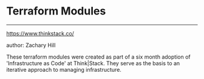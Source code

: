 # Terraform Modules
------------
https://www.thinkstack.co/

author: Zachary Hill

These terraform modules were created as part of a six month adoption of 'Infrastructure as Code' at Think|Stack. They serve as the basis to an iterative approach to managing infrastructure.
